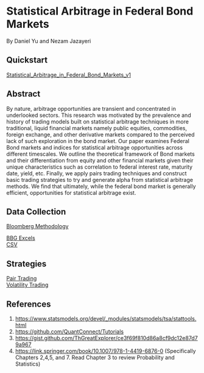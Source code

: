 # Statistical Arbitrage in Federal Bond Markets
By Daniel Yu and Nezam Jazayeri 

## Quickstart
[Statistical_Arbitrage_in_Federal_Bond_Markets_v1](Statistical_Arbitrage_in_Federal_Bond_Markets_v1.pdf)

## Abstract
By nature, arbitrage opportunities are transient and concentrated in underlooked sectors. This research was motivated by the prevalence and history of trading models built on statistical arbitrage techniques in more traditional, liquid financial markets namely public equities, commodities, foreign exchange, and other derivative markets compared to the perceived lack of such exploration in the bond market. Our paper examines Federal Bond markets and indices for statistical arbitrage opportunities across different timescales. We outline the theoretical framework of Bond markets and their differentiation from equity and other financial markets given their unique characteristics such as correlation to federal interest rate, maturity date, yield, etc. Finally, we apply pairs trading techniques and construct basic trading strategies to try and generate alpha from statistical arbitrage methods. We find that ultimately, while the federal bond market is generally efficient, opportunities for statistical arbitrage exist.

## Data Collection
[Bloomberg Methodology](Bonds_Exploration.pdf)

[BBG Excels](Data/BBG_Excels/) <br>
[CSV](Data/csv/)

## Strategies
[Pair Trading](nbs/data.py) <br>
[Volatility Trading](nbs/research.long_most_volatile_post_high_volatility.nb2.ipynb)

## References
1. https://www.statsmodels.org/devel/_modules/statsmodels/tsa/stattools.html
2. https://github.com/QuantConnect/Tutorials
3. https://gist.github.com/ThGreatExplorer/ce3f69f810d86a8cf9dc12e87d79a967
4. https://link.springer.com/book/10.1007/978-1-4419-6876-0 (Specifically Chapters 2,4,5, and 7. Read Chapter 3 to review Probability and Statistics)

